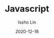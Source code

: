 ---
title: Javascript
sidebar: 'auto'
date: 2020-12-18
author: Issho Lin
tags:
 - 基础
categories:
 - Javascript
---